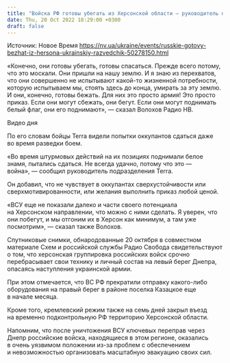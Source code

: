 ```yaml
---
title: "Войска РФ готовы убегать из Херсонской области — руководитель подразделения Terra"
date: Thu, 20 Oct 2022 18:29:00 +0300
draft: false
---
```

Источник: Новое Время https://nv.ua/ukraine/events/russkie-gotovy-bezhat-iz-hersona-ukrainskiy-razvedchik-50278150.html


«Конечно, они готовы убегать, готовы спасаться. Прежде всего потому, что это москали. Они пришли на нашу землю. И я знаю из перехватов, что они совершенно не испытывают какой-то жизненной потребности, которую испытываем мы, стоять здесь до конца, умирать за эту землю. И они, конечно, готовы бежать. Для них это просто армия! Это просто приказ. Если они могут сбежать, они бегут. Если они могут поднимать белый флаг, они его поднимают», — сказал Волохов Радио НВ.

 Видео дня   

По его словам бойцы Terra видели попытки оккупантов сдаться даже во время разведки боем.

«Во время штурмовых действий на их позициях поднимали белое знамя, пытались сдаться. Не всегда удачно, потому что это — война», — сообщил руководитель подразделения Terra.

Он добавил, что не чувствует в оккупантах сверхустойчивости или сверхмотивированности, или желания выполнить приказ любой ценой.

«ВСУ еще не показали далеко и части своего потенциала на Херсонском направлении, что можно с ними сделать. Я уверен, что они побегут, и мы отгоним их в Херсон как минимум, а там уже посмотрим», — сказал также Волохов.

Спутниковые снимки, обнародованные 20 октября в совместном материале Схем и российской службы Радио Свобода свидетельствуют о том, что херсонская группировка российских войск срочно перебрасывает свои технику и личный состав на левый берег Днепра, опасаясь наступления украинской армии.

При этом отмечается, что ВС РФ прекратили отправку какого-либо оборудования на правый берег в районе поселка Казацкое еще в начале месяца.

Кроме того, кремлевский режим также на семь дней закрыл въезд на временно подконтрольную РФ территорию Херсонской области.

Напомним, что после уничтожения ВСУ ключевых переправ через Днепр российские войска, находящиеся в этом регионе, оказались в очень уязвимом положении из-за проблем с обеспечением и невозможностью организовать масштабную эвакуацию своих сил.
